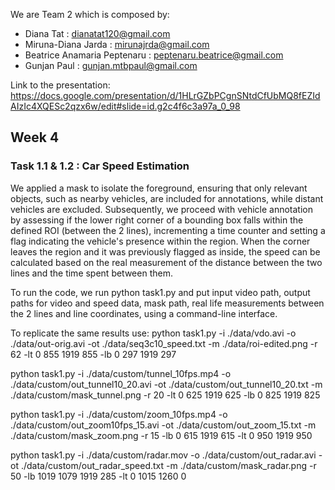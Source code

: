 We are Team 2 which is composed by:
- Diana Tat : dianatat120@gmail.com
- Miruna-Diana Jarda : mirunajrda@gmail.com
- Beatrice Anamaria Peptenaru : peptenaru.beatrice@gmail.com 
- Gunjan Paul : gunjan.mtbpaul@gmail.com


Link to the presentation: https://docs.google.com/presentation/d/1HLrGZbPCgnSNtdCfUbMQ8fEZIdAIzIc4XQESc2qzx6w/edit#slide=id.g2c4f6c3a97a_0_98

## Week 4
### Task 1.1 & 1.2 : Car Speed Estimation
We applied a mask to isolate the foreground, ensuring that only relevant objects, such as nearby vehicles, are included for annotations, while distant vehicles are excluded.
Subsequently, we proceed with vehicle annotation by assessing if the lower right corner of a bounding box falls within the defined ROI (between the 2 lines), incrementing a time counter and setting a flag indicating the vehicle's presence within the region. When the corner leaves the region and it was previously flagged as inside, the speed can be calculated based on the real measurement of the distance between the two lines and the time spent between them.

To run the code, we run python task1.py and put input video path, output paths for video and speed data, mask path, real life measurements between the 2 lines and line coordinates, using a command-line interface.

To replicate the same results use:
python task1.py -i ./data/vdo.avi -o ./data/out-orig.avi -ot ./data/seq3c10_speed.txt -m ./data/roi-edited.png -r 62 -lt 0 855 1919 855 -lb 0 297 1919 297

python task1.py -i ./data/custom/tunnel_10fps.mp4 -o ./data/custom/out_tunnel10_20.avi -ot ./data/custom/out_tunnel10_20.txt -m ./data/custom/mask_tunnel.png -r 20 -lt 0 625 1919 625 -lb 0 825 1919 825

python task1.py -i ./data/custom/zoom_10fps.mp4 -o ./data/custom/out_zoom10fps_15.avi -ot ./data/custom/out_zoom_15.txt -m ./data/custom/mask_zoom.png -r 15 -lb 0 615 1919 615 -lt 0 950 1919 950

python task1.py -i ./data/custom/radar.mov -o ./data/custom/out_radar.avi -ot ./data/custom/out_radar_speed.txt -m ./data/custom/mask_radar.png -r 50 -lb 1019 1079 1919 285 -lt 0 1015 1260 0
